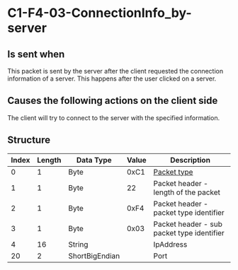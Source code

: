 # C1-F4-03-ConnectionInfo_by-server

## Is sent when

This packet is sent by the server after the client requested the connection information of a server. This happens after the user clicked on a server.

## Causes the following actions on the client side

The client will try to connect to the server with the specified information.

## Structure

| Index | Length | Data Type | Value | Description |
|-------|--------|-----------|-------|-------------|
| 0 | 1 |   Byte   | 0xC1  | [Packet type](PacketTypes.md) |
| 1 | 1 |    Byte   |   22   | Packet header - length of the packet |
| 2 | 1 |    Byte   | 0xF4  | Packet header - packet type identifier |
| 3 | 1 |    Byte   | 0x03  | Packet header - sub packet type identifier |
| 4 | 16 | String |  | IpAddress |
| 20 | 2 | ShortBigEndian |  | Port |